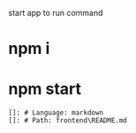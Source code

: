 start app to run command 
# npm i
# npm  start

    
    []: # Language: markdown
    []: # Path: frontend\README.md

